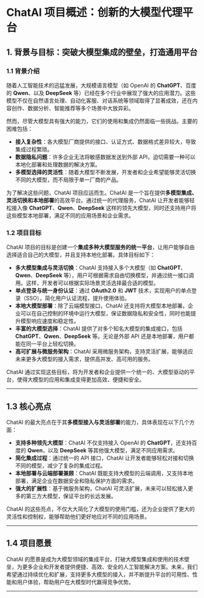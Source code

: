 # ChatAI 项目概述：创新的大模型代理平台

## 1. 背景与目标：突破大模型集成的壁垒，打造通用平台

### 1.1 背景介绍

随着人工智能技术的迅猛发展，大规模语言模型（如 OpenAI 的 **ChatGPT**、百度的 **Qwen**、以及 **DeepSeek** 等）已经在多个行业中展现了强大的应用潜力。这些模型不仅在自然语言处理、自动化客服、对话系统等领域取得了显著成效，还在内容创作、数据分析、智能推荐等多个场景中大放异彩。

然而，尽管大模型具有强大的能力，它们的使用和集成仍然面临一些挑战。主要的困难包括：

-   **接入复杂性**：各大模型厂商提供的接口、认证方式、数据格式差异较大，导致集成过程繁琐。
-   **数据隐私问题**：许多企业无法将敏感数据发送到外部 API，迫切需要一种可以本地化部署和处理数据的解决方案。
-   **多模型选择的灵活性**：随着大模型不断发展，开发者和企业希望能够灵活切换不同的大模型，而不局限于单一厂商的产品。

为了解决这些问题，ChatAI 项目应运而生。ChatAI 是一个旨在提供**多模型集成、灵活切换和本地部署**的高效平台。通过统一的代理服务，ChatAI 让开发者能够轻松接入像 **ChatGPT**、**Qwen**、**DeepSeek** 这样的领先大模型，同时还支持用户将这些模型本地部署，满足不同的应用场景和企业需求。

### 1.2 项目目标

ChatAI 项目的目标是创建一个**集成多种大模型服务的统一平台**，让用户能够自由选择适合自己的大模型，并且支持本地化部署。具体目标如下：

-   **多大模型集成与灵活切换**：ChatAI 支持接入多个大模型（如 **ChatGPT**、**Qwen**、**DeepSeek** 等），用户可根据需求自由切换模型，并通过统一接口调用。这样，开发者可以根据实际场景灵活选择最合适的模型。
-   **单点登录与统一身份认证**：通过 **OAuth2.0** 和 **JWT** 技术，实现用户的单点登录（SSO），简化用户认证流程，提升使用体验。
-   **本地大模型部署**：除了云端模型接口，ChatAI 还支持将大模型本地部署。企业可以在自己控制的环境中运行大模型，保证数据隐私和安全性，同时也能提升模型响应速度和稳定性。
-   **丰富的大模型选择**：ChatAI 提供了对多个知名大模型的集成接口，包括 **ChatGPT**、**Qwen**、**DeepSeek** 等。无论是外部 API 还是本地部署，用户都能在同一平台上轻松切换。
-   **高可扩展与微服务架构**：ChatAI 采用微服务架构，支持灵活扩展，能够适应未来更多大模型的接入需求，提供高并发、高可用的服务。

ChatAI 通过实现这些目标，将为开发者和企业提供一个统一的、大模型驱动的平台，使得大模型的应用和集成变得更加高效、便捷和安全。

* * *

## 1.3 核心亮点

ChatAI 的最大亮点在于其**多模型接入与灵活部署**的能力，具体表现在以下几个方面：

-   **支持多种领先大模型**：ChatAI 不仅支持接入 OpenAI 的 **ChatGPT**，还支持百度的 **Qwen**，以及 **DeepSeek** 等其他强大模型，满足不同应用需求。
-   **简化集成过程**：通过统一的 API 接口，ChatAI 让开发者能够轻松对接和切换不同的模型，减少了复杂的集成过程。
-   **本地部署与云端部署兼顾**：ChatAI 既能支持大模型的云端调用，又支持本地部署，满足企业在数据安全和隐私保护方面的需求。
-   **强大的扩展性**：基于微服务架构，ChatAI 可灵活扩展，未来可以轻松接入更多的第三方大模型，保证平台的长远发展。

ChatAI 的这些亮点，不仅大大简化了大模型的使用门槛，还为企业提供了更大的灵活性和控制权，能够帮助他们更好地应对不同的应用场景。

* * *

## 1.4 项目愿景

ChatAI 的愿景是成为大模型领域的集成平台，打破大模型集成和使用的技术壁垒，为更多企业和开发者提供便捷、高效、安全的人工智能解决方案。未来，我们希望通过持续优化和扩展，支持更多大模型的接入，并不断提升平台的可用性、性能和用户体验，帮助用户在大模型时代赢得竞争优势。

* * *
